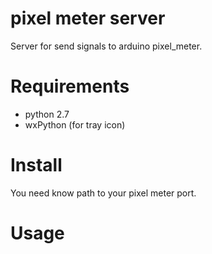 # pixel meter server

Server for send signals to arduino pixel_meter.

# Requirements
- python 2.7
- wxPython (for tray icon)

# Install
You need know path to your pixel meter port.

# Usage

